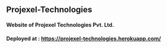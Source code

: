 ## Projexel-Technologies
#### Website of Projexel Technologies Pvt. Ltd.
#### Deployed at : https://projexel-technologies.herokuapp.com/
